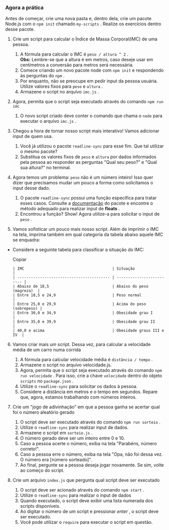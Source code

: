 ### Agora a prática

Antes de começar, crie uma nova pasta e, dentro dela, crie um pacote Node.js com o `npm init` chamado `my-scripts` . Realize os exercícios dentro desse pacote.

1.  Crie um script para calcular o Índice de Massa Corporal(IMC) de uma pessoa.

    1.  A fórmula para calcular o IMC é `peso / altura ^ 2` .  
        **Obs:** Lembre-se que a altura é em metros, caso deseje usar em centímetros a conversão para metros será necessária.
    2.  Comece criando um novo pacote node com `npm init` e respondendo às perguntas do `npm` .
    3.  Por enquanto, não se preocupe em pedir input da pessoa usuária. Utilize valores fixos para `peso` e `altura` .
    4.  Armazene o script no arquivo `imc.js` .
2.  Agora, permita que o script seja executado através do comando `npm run imc`

    1.  O novo script criado deve conter o comando que chama o `node` para executar o arquivo `imc.js` .
3.  Chegou a hora de tornar nosso script mais interativo! Vamos adicionar input de quem usa.

    1.  Você já utilizou o pacote `readline-sync` para esse fim. Que tal utilizar o mesmo pacote?
    2.  Substitua os valores fixos de `peso` e `altura` por dados informados pela pessoa ao responder as perguntas "Qual seu peso?" e "Qual sua altura?" no terminal.
4.  Agora temos um problema: `peso` não é um número inteiro! Isso quer dizer que precisamos mudar um pouco a forma como solicitamos o input desse dado.

    1.  O pacote `readline-sync` possui uma função específica para tratar esses casos. Consulte a [documentação](https://www.npmjs.com/package/readline-sync#utility_methods) do pacote e encontre o método adequado para realizar input de **floats** .
    2.  Encontrou a função? Show! Agora utilize-a para solicitar o input de `peso` .
5.  Vamos sofisticar um pouco mais nosso script. Além de imprimir o IMC na tela, imprima também em qual categoria da tabela abaixo aquele IMC se enquadra:


*   Considere a seguinte tabela para classificar a situação do IMC:

    Copiar

        | IMC                                       | Situação                  |
        | ----------------------------------------- | ------------------------- |
        | Abaixo de 18,5                            | Abaixo do peso (magreza)  |
        | Entre 18,5 e 24,9                         | Peso normal               |
        | Entre 25,0 e 29,9                         | Acima do peso (sobrepeso) |
        | Entre 30,0 e 34,9                         | Obesidade grau I          |
        | Entre 35,0 e 39,9                         | Obesidade grau II         |
        | 40,0 e acima                              | Obesidade graus III e IV  |


6.  Vamos criar mais um script. Dessa vez, para calcular a velocidade média de um carro numa corrida

    1.  A fórmula para calcular velocidade média é `distância / tempo` .
    2.  Armazene o script no arquivo velocidade.js.
    3.  Agora, permita que o script seja executado através do comando `npm run velocidade` . Para isso, crie a chave `velocidade` dentro do objeto `scripts` no `package.json` .
    4.  Utilize o `readline-sync` para solicitar os dados à pessoa.
    5.  Considere a distância em metros e o tempo em segundos. Repare que, agora, estamos trabalhando com números inteiros.
7.  Crie um "jogo de adivinhação" em que a pessoa ganha se acertar qual foi o número aleatório gerado

    1.  O script deve ser executado através do comando `npm run sorteio` .
    2.  Utilize o `readline-sync` para realizar input de dados.
    3.  Armazene o script em `sorteio.js` .
    4.  O número gerado deve ser um inteiro entre 0 e 10.
    5.  Caso a pessoa acerte o número, exiba na tela "Parabéns, número correto!".
    6.  Caso a pessoa erre o número, exiba na tela "Opa, não foi dessa vez. O número era \[número sorteado\]".
    7.  Ao final, pergunte se a pessoa deseja jogar novamente. Se sim, volte ao começo do script.
8.  Crie um arquivo `index.js` que pergunta qual script deve ser executado

    1.  O script deve ser acionado através do comando `npm start` .
    2.  Utilize o `readline-sync` para realizar o input de dados
    3.  Quando executado, o script deve exibir uma lista numerada dos scripts disponíveis.
    4.  Ao digitar o número de um script e pressionar _enter_ , o script deve ser executado.
    5.  Você pode utilizar o `require` para executar o script em questão.